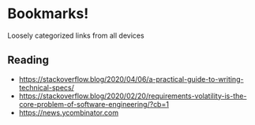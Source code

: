 # Bookmarks!
Loosely categorized links from all devices

## Reading

  * https://stackoverflow.blog/2020/04/06/a-practical-guide-to-writing-technical-specs/
  * https://stackoverflow.blog/2020/02/20/requirements-volatility-is-the-core-problem-of-software-engineering/?cb=1
  * https://news.ycombinator.com
